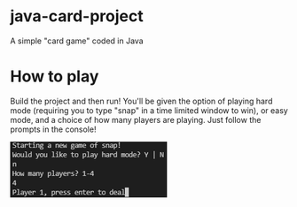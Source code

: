 # java-card-project

A simple "card game" coded in Java

# How to play

Build the project and then run! You'll be given the option of playing hard mode (requiring you to type "snap" in a time limited window to win), or easy mode, and a choice of how many players are playing. Just follow the prompts in the console!

![Project Image](./project_image.png)
